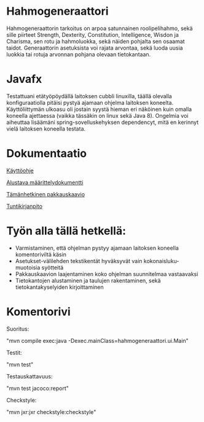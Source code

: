 # Hahmogeneraattori

Hahmogeneraattorin tarkoitus on arpoa satunnainen roolipelihahmo, sekä sille piirteet Strength, Dexterity, Constitution, Intelligence, Wisdon ja Charisma, sen rotu ja hahmoluokka, sekä näiden pohjalta sen osaamat taidot. Generaattorin asetuksista voi rajata arvontaa, sekä luoda uusia luokkia tai rotuja arvonnan pohjana olevaan tietokantaan.

# Javafx

Testattuani etätyöpöydällä laitoksen cubbli linuxilla, täällä olevalla konfiguraatiolla pitäisi pystyä ajamaan ohjelma laitoksen koneelta. Käyttöliittymän ulkoasu oli jostain syystä hieman eri näköinen kuin omalla koneella ajettaessa (vaikka tässäkin on linux sekä Java 8). Ongelmia voi aiheuttaa lisäämäni spring-sovelluskehyksen dependencyt, mitä en kerinnyt vielä laitoksen koneella testata.

# Dokumentaatio

[Käyttöohje](https://github.com/Fumblessi/ot-harjoitustyo/blob/master/dokumentointi/kaytto-ohje.md)

[Alustava määrittelydokumentti](https://github.com/Fumblessi/ot-harjoitustyo/blob/master/dokumentointi/maarittelydokumentti.md)

[Tämänhetkinen pakkauskaavio](https://github.com/Fumblessi/ot-harjoitustyo/blob/master/dokumentointi/arkkitehtuuri.md)

[Tuntikirjanpito](https://github.com/Fumblessi/ot-harjoitustyo/blob/master/dokumentointi/tyoaikakirjanpito.md)

# Työn alla tällä hetkellä:

* Varmistaminen, että ohjelman pystyy ajamaan laitoksen koneella komentoriviltä käsin
* Asetukset-välilehden tekstikentät hyväksyvät vain kokonaisluku-muotoisia syötteitä
* Pakkauskaavion laajentaminen koko ohjelman suunnitelmaa vastaavaksi
* Tietokantojen alustaminen ja taulujen rakentaminen, sekä tietokantakyselyiden kirjoittaminen

# Komentorivi

Suoritus:

"mvn compile exec:java -Dexec.mainClass=hahmogeneraattori.ui.Main"

Testit:

"mvn test"

Testauskattavuus:

"mvn test jacoco:report"

Checkstyle:

"mvn jxr:jxr checkstyle:checkstyle"
